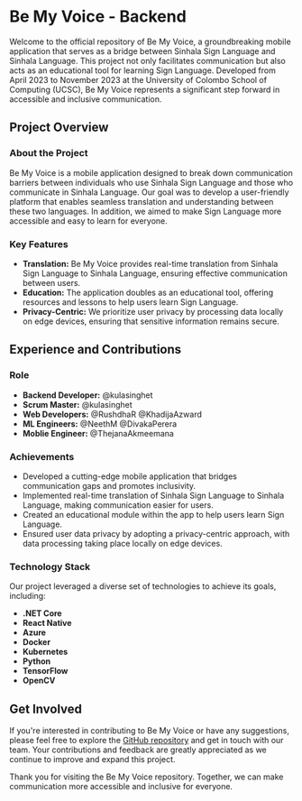 # Be My Voice - Backend 


Welcome to the official repository of Be My Voice, a groundbreaking mobile application that serves as a bridge between Sinhala Sign Language and Sinhala Language. This project not only facilitates communication but also acts as an educational tool for learning Sign Language. Developed from April 2023 to November 2023 at the University of Colombo School of Computing (UCSC), Be My Voice represents a significant step forward in accessible and inclusive communication.

## Project Overview

### About the Project
Be My Voice is a mobile application designed to break down communication barriers between individuals who use Sinhala Sign Language and those who communicate in Sinhala Language. Our goal was to develop a user-friendly platform that enables seamless translation and understanding between these two languages. In addition, we aimed to make Sign Language more accessible and easy to learn for everyone.

### Key Features
- **Translation:** Be My Voice provides real-time translation from Sinhala Sign Language to Sinhala Language, ensuring effective communication between users.
- **Education:** The application doubles as an educational tool, offering resources and lessons to help users learn Sign Language.
- **Privacy-Centric:** We prioritize user privacy by processing data locally on edge devices, ensuring that sensitive information remains secure.

## Experience and Contributions

### Role
- **Backend Developer:** @kulasinghet
- **Scrum Master:** @kulasinghet
- **Web Developers:** @RushdhaR @KhadijaAzward
- **ML Engineers:** @NeethM @DivakaPerera
- **Moblie Engineer:** @ThejanaAkmeemana

### Achievements
- Developed a cutting-edge mobile application that bridges communication gaps and promotes inclusivity.
- Implemented real-time translation of Sinhala Sign Language to Sinhala Language, making communication easier for users.
- Created an educational module within the app to help users learn Sign Language.
- Ensured user data privacy by adopting a privacy-centric approach, with data processing taking place locally on edge devices.

### Technology Stack
Our project leveraged a diverse set of technologies to achieve its goals, including:
- **.NET Core**
- **React Native**
- **Azure**
- **Docker**
- **Kubernetes**
- **Python**
- **TensorFlow**
- **OpenCV**

## Get Involved
If you're interested in contributing to Be My Voice or have any suggestions, please feel free to explore the [GitHub repository](https://github.com/kulasinghet/backend-be-voice) and get in touch with our team. Your contributions and feedback are greatly appreciated as we continue to improve and expand this project.

Thank you for visiting the Be My Voice repository. Together, we can make communication more accessible and inclusive for everyone.
